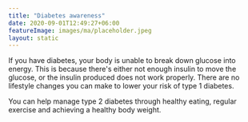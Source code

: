 ```yaml
---
title: "Diabetes awareness"
date: 2020-09-01T12:49:27+06:00
featureImage: images/ma/placeholder.jpeg
layout: static
---
```

If you have diabetes, your body is unable to break down glucose into energy. This is because there's either not enough insulin to move the glucose, or the insulin produced does not work properly. 
There are no lifestyle changes you can make to lower your risk of type 1 diabetes. 

You can help manage type 2 diabetes through healthy eating, regular exercise and achieving a healthy body weight.

